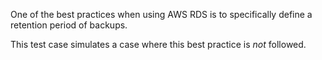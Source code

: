 One of the best practices when using AWS RDS is to specifically define a
retention period of backups.

This test case simulates a case where this best practice is _not_ followed.